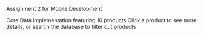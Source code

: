 Assignment 2 for Mobile Development

Core Data implementation featuring 10 products
Click a product to see more details, or search the database to filter out products
